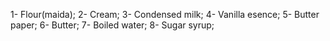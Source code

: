 1- Flour(maida);
2- Cream;
3- Condensed milk;
4- Vanilla esence;
5- Butter paper;
6- Butter;
7- Boiled water;
8- Sugar syrup;  



